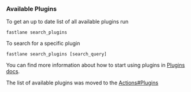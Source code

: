 ### Available Plugins

To get an up to date list of all available plugins run

```no-highlight
fastlane search_plugins
```

To search for a specific plugin

```no-highlight
fastlane search_plugins [search_query]
```

You can find more information about how to start using plugins in [Plugins docs](https://docs.fastlane.tools/plugins/create-plugin/).

The list of available plugins was moved to the [Actions#Plugins](https://docs.fastlane.tools/actions/#plugins)
